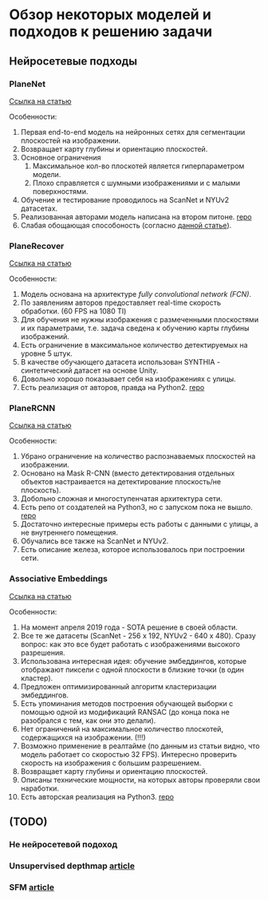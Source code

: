 # Обзор некоторых моделей и подходов к решению задачи
## Нейросетевые подходы

### PlaneNet 
[Ссылка на статью](https://arxiv.org/pdf/1804.06278.pdf)

Особенности:
1. Первая end-to-end модель на нейронных сетях для сегментации плоскостей на изображении.
2. Возвращает карту глубины и ориентацию плоскостей.
3. Основное ограничения
    1. Максимальное кол-во плоскотей является гиперпараметром модели.
    2. Плохо справляется с шумными изображениями и с малыми поверхностями.
4. Обучение и тестирование проводилось на ScanNet и NYUv2 датасетах.
5. Реализованная авторами модель написана на втором питоне. [repo](https://github.com/art-programmer/PlaneNet)
6. Слабая обощающая способоность (согласно [данной статье](https://arxiv.org/pdf/1812.04072.pdf)).

### PlaneRecover 
[Ссылка на статью](https://openaccess.thecvf.com/content_ECCV_2018/papers/Fengting_Yang_Recovering_3D_Planes_ECCV_2018_paper.pdf)

Особенности:
1. Модель основана на архитектуре _fully convolutional network (FCN)_.
2. По заявлениям авторов предоставляет real-time скорость обработки. (60 FPS на 1080 TI)
3. Для обучения не нужны изображения с размеченными плоскостями и их параметрами, т.е. задача сведена к обучению карты глубины изображений.
4. Есть ограничение в максимальное количество детектируемых на уровне 5 штук.
5. В качестве обучающего датасета использован SYNTHIA - синтетический датасет на основе Unity.
6. Довольно хорошо показывает себя на изображениях с улицы. 
7. Есть реализация от авторов, правда на Python2. [repo](https://github.com/fuy34/planerecover)

### PlaneRCNN 
[Ссылка на статью](https://arxiv.org/pdf/1812.04072.pdf)

Особенности:
1. Убрано ограничение на количество распознаваемых плоскостей на изображении.
2. Основано на Mask R-CNN (вместо детектирования отдельных объектов настраивается на детектирование плоскость/не плоскость).
3. Добольно сложная и многоступенчатая архитектура сети. 
4. Есть репо от создателей на Python3, но с запуском пока не вышло. [repo](https://github.com/NVlabs/planercnn)
5. Достаточно интересные примеры есть работы с данными с улицы, а не внутреннего помещения.
6. Обучались все также на ScanNet и NYUv2.
7. Есть описание железа, которое использовалось при построении сети.

### Associative Embeddings 
[Ссылка на статью](https://arxiv.org/pdf/1902.09777.pdf)

Особенности:
1. На момент апреля 2019 года - SOTA решение в своей области.
2. Все те же датасеты (ScanNet - 256 x 192, NYUv2 - 640 x 480). Сразу вопрос: как это все будет работать с изображениями высокого разрешения.
3. Использована интересная идея: обучение эмбеддингов, которые отображают пиксели с одной плоскости в близкие точки (в один кластер).
4. Предложен оптимизированный алгоритм кластеризации эмбеддингов.
5. Есть упоминания методов построения обучающей выборки с помощью одной из модификаций RANSAC (до конца пока не разобрался с тем, как они это делали).
6. Нет ограничений на максимальное количество плоскотей, содержащихся на изображении. (!!!)
7. Возможно применение в реалтайме (по данным из статьи видно, что модель работает со скоростью 32 FPS). Интересно проверить скорость на изображения с большим разрешением.
8. Возвращает карту глубины и ориентацию плоскостей. 
9. Описаны технические мощности, на которых авторы проверяли свои наработки.
10. Есть авторская реализация на Python3. [repo](https://github.com/svip-lab/PlanarReconstruction)


## (TODO)
### Не нейросетевой подоход
### Unsupervised depthmap [article](https://arxiv.org/pdf/2007.07696.pdf)
### SFM [article](https://arxiv.org/pdf/1703.07957v2.pdf)





